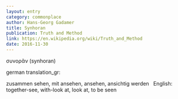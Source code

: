 ---layout: entrycategory: commonplaceauthor: Hans-Georg Gadamertitle: Synhoranpublication: Truth and Methodlink: https://en.wikipedia.org/wiki/Truth_and_Methoddate: 2016-11-30---συνορᾶν (synhoran)german translation_gr: zusammen sehen, mit ansehen, ansehen, ansichtig werden English: together-see, with-look at, look at, to be seen